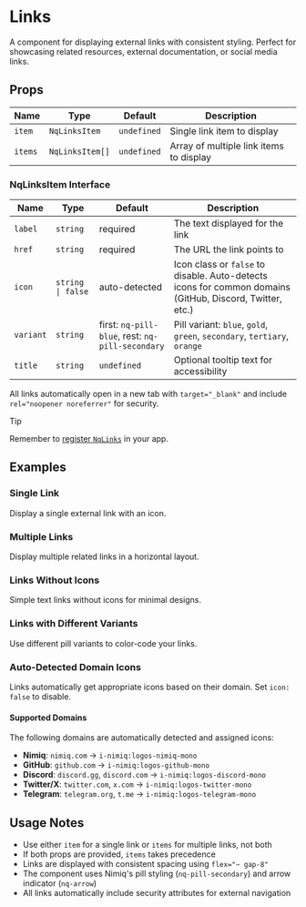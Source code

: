 # Links

A component for displaying external links with consistent styling. Perfect for showcasing related resources, external documentation, or social media links.

## Props

| Name    | Type            | Default     | Description                             |
| ------- | --------------- | ----------- | --------------------------------------- |
| `item`  | `NqLinksItem`   | `undefined` | Single link item to display             |
| `items` | `NqLinksItem[]` | `undefined` | Array of multiple link items to display |

### NqLinksItem Interface

| Name      | Type              | Default                                          | Description                                                                                              |
| --------- | ----------------- | ------------------------------------------------ | -------------------------------------------------------------------------------------------------------- |
| `label`   | `string`          | required                                         | The text displayed for the link                                                                          |
| `href`    | `string`          | required                                         | The URL the link points to                                                                               |
| `icon`    | `string \| false` | auto-detected                                    | Icon class or `false` to disable. Auto-detects icons for common domains (GitHub, Discord, Twitter, etc.) |
| `variant` | `string`          | first: `nq-pill-blue`, rest: `nq-pill-secondary` | Pill variant: `blue`, `gold`, `green`, `secondary`, `tertiary`, `orange`                                 |
| `title`   | `string`          | `undefined`                                      | Optional tooltip text for accessibility                                                                  |

All links automatically open in a new tab with `target="_blank"` and include `rel="noopener noreferrer"` for security.

> [!TIP]
> Remember to [register `NqLinks`](/vitepress-theme/#register-the-components) in your app.

## Examples

### Single Link

Display a single external link with an icon.

<ComponentPreview lang="vue">

<NqLinks :item="{
  label: 'GitHub Repository',
  href: 'https://github.com/nimiq/ui',
  icon: 'i-nimiq:arrow-from-bottom-right',
  title: 'View source code on GitHub'
}" />

</ComponentPreview>

### Multiple Links

Display multiple related links in a horizontal layout.

<ComponentPreview lang="vue">

<NqLinks :items="[
  {
    label: 'Documentation',
    href: 'https://docs.nimiq.com',
    icon: 'i-nimiq:contact-book',
    title: 'Read the documentation'
  },
  {
    label: 'Discord',
    href: 'https://discord.gg/nimiq',
    icon: 'i-nimiq:help',
    title: 'Join our Discord community'
  },
  {
    label: 'Twitter',
    href: 'https://twitter.com/nimiq',
    icon: 'i-nimiq:logos-twitter-mono',
    title: 'Follow us on Twitter'
  }
]" />

</ComponentPreview>

### Links Without Icons

Simple text links without icons for minimal designs.

<ComponentPreview lang="vue">

<NqLinks :items="[
  {
    label: 'Terms of Service',
    href: '/terms'
  },
  {
    label: 'Privacy Policy',
    href: '/privacy'
  },
  {
    label: 'Contact',
    href: '/contact'
  }
]" />

</ComponentPreview>

### Links with Different Variants

Use different pill variants to color-code your links.

<ComponentPreview lang="vue">

<NqLinks :items="[
  {
    label: 'Documentation',
    href: '/docs',
    variant: 'nq-pill-blue',
    icon: 'i-nimiq:contact-book'
  },
  {
    label: 'API Reference',
    href: '/api',
    variant: 'nq-pill-green',
    icon: 'i-nimiq:code'
  },
  {
    label: 'Support',
    href: '/support',
    variant: 'nq-pill-orange',
    icon: 'i-nimiq:help'
  }
]" />

</ComponentPreview>

### Auto-Detected Domain Icons

Links automatically get appropriate icons based on their domain. Set `icon: false` to disable.

<ComponentPreview lang="vue">

<NqLinks :items="[
  {
    label: 'GitHub Repository',
    href: 'https://github.com/nimiq/ui'
  },
  {
    label: 'Discord Community',
    href: 'https://discord.gg/nimiq'
  },
  {
    label: 'Follow on Twitter',
    href: 'https://twitter.com/nimiq'
  },
  {
    label: 'No Icon Link',
    href: 'https://example.com',
    icon: false
  }
]" />

</ComponentPreview>

#### Supported Domains

The following domains are automatically detected and assigned icons:

- **Nimiq**: `nimiq.com` → `i-nimiq:logos-nimiq-mono`
- **GitHub**: `github.com` → `i-nimiq:logos-github-mono`
- **Discord**: `discord.gg`, `discord.com` → `i-nimiq:logos-discord-mono`
- **Twitter/X**: `twitter.com`, `x.com` → `i-nimiq:logos-twitter-mono`
- **Telegram**: `telegram.org`, `t.me` → `i-nimiq:logos-telegram-mono`

## Usage Notes

- Use either `item` for a single link or `items` for multiple links, not both
- If both props are provided, `items` takes precedence
- Links are displayed with consistent spacing using `flex="~ gap-8"`
- The component uses Nimiq's pill styling (`nq-pill-secondary`) and arrow indicator (`nq-arrow`)
- All links automatically include security attributes for external navigation
